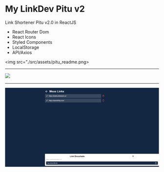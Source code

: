 # My LinkDev Pitu v2

Link Shortener Pitu v2.0 in ReactJS 

- React Router Dom
- React Icons
- Styled Components
- LocalStorage
- API/Axios

<img src="./src/assets/pitu_readme.png>

<hr>

<img src="./src/assets/pitu_readme1.png">

<hr>

<img src="./src/assets/pitu_readme2.png">